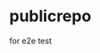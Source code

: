# publicrepo
for e2e test





















































































































































































































































































































































































































































































































































































































































































































































































































































































































































































































































































































































































































































































































































































































































































































































































































































































































































































































































































































































































































































































































































































































































































































































































































































































































































































































































































































































































































































































































































































































































































































































































































































































































































































































































































































































































































































































































































































































































































































































































































